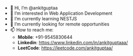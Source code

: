 - 👋 Hi, I’m @ankitguptaa
- 👀 I’m interested in Web Application Development
- 🌱 I’m currently learning NESTJS
- 💞️ I’m currently looking for remote opportunities
- 📫 How to reach me:
  * **Mobile**: +91-9545830644
  * **Linkedin**: https://www.linkedin.com/in/ankitguptaaa/
  * **LeetCode**: https://leetcode.com/ankitguptaa/
